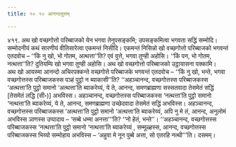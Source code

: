 ```yaml
---
title: १० १० आनन्दसुत्तम्

---
```


४१९. अथ खो वच्छगोत्तो परिब्बाजको येन भगवा तेनुपसङ्कमि; उपसङ्कमित्वा भगवता सद्धिं सम्मोदि। सम्मोदनीयं कथं सारणीयं वीतिसारेत्वा एकमन्तं निसीदि। एकमन्तं निसिन्नो खो वच्छगोत्तो परिब्बाजको भगवन्तं एतदवोच – ‘‘किं नु खो, भो गोतम, अत्थत्ता’’ति? एवं वुत्ते, भगवा तुण्ही अहोसि। ‘‘किं पन, भो गोतम, नत्थत्ता’’ति? दुतियम्पि खो भगवा तुण्ही अहोसि। अथ खो वच्छगोत्तो परिब्बाजको उट्ठायासना पक्कामि।  
अथ खो आयस्मा आनन्दो अचिरपक्कन्ते वच्छगोत्ते परिब्बाजके भगवन्तं एतदवोच – ‘‘किं नु खो, भन्ते, भगवा वच्छगोत्तस्स परिब्बाजकस्स पञ्हं पुट्ठो न ब्याकासी’’ति? ‘‘अहञ्चानन्द, वच्छगोत्तस्स परिब्बाजकस्स ‘अत्थत्ता’ति पुट्ठो समानो ‘अत्थत्ता’ति ब्याकरेय्यं, ये ते, आनन्द, समणब्राह्मणा सस्सतवादा तेसमेतं सद्धिं [तेसमेतं लद्धि (सी॰)] अभविस्स। अहञ्चानन्द, वच्छगोत्तस्स परिब्बाजकस्स ‘नत्थत्ता’ति पुट्ठो समानो ‘नत्थत्ता’ति ब्याकरेय्यं, ये ते, आनन्द, समणब्राह्मणा उच्छेदवादा तेसमेतं सद्धिं अभविस्स। अहञ्चानन्द, वच्छगोत्तस्स परिब्बाजकस्स ‘अत्थत्ता’ति पुट्ठो समानो ‘अत्थत्ता’ति ब्याकरेय्यं, अपि नु मे तं, आनन्द, अनुलोमं अभविस्स ञाणस्स उप्पादाय – ‘सब्बे धम्मा अनत्ता’’’ति? ‘‘नो हेतं, भन्ते’’। ‘‘अहञ्चानन्द, वच्छगोत्तस्स परिब्बाजकस्स ‘नत्थत्ता’ति पुट्ठो समानो ‘नत्थत्ता’ति ब्याकरेय्यं , सम्मूळ्हस्स, आनन्द, वच्छगोत्तस्स परिब्बाजकस्स भिय्यो सम्मोहाय अभविस्स – ‘अहुवा मे नून पुब्बे अत्ता, सो एतरहि नत्थी’’’ति। दसमम्।  

